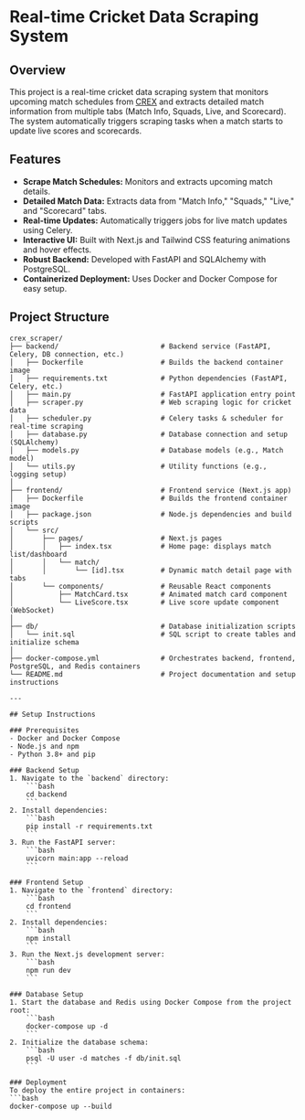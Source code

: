 # Real-time Cricket Data Scraping System

## Overview
This project is a real-time cricket data scraping system that monitors upcoming match schedules from [CREX](https://crex.live/fixtures/match-list) and extracts detailed match information from multiple tabs (Match Info, Squads, Live, and Scorecard). The system automatically triggers scraping tasks when a match starts to update live scores and scorecards.

## Features
- **Scrape Match Schedules:** Monitors and extracts upcoming match details.
- **Detailed Match Data:** Extracts data from "Match Info," "Squads," "Live," and "Scorecard" tabs.
- **Real-time Updates:** Automatically triggers jobs for live match updates using Celery.
- **Interactive UI:** Built with Next.js and Tailwind CSS featuring animations and hover effects.
- **Robust Backend:** Developed with FastAPI and SQLAlchemy with PostgreSQL.
- **Containerized Deployment:** Uses Docker and Docker Compose for easy setup.

## Project Structure

```plaintext
crex_scraper/
├── backend/                         # Backend service (FastAPI, Celery, DB connection, etc.)
│   ├── Dockerfile                   # Builds the backend container image
│   ├── requirements.txt             # Python dependencies (FastAPI, Celery, etc.)
│   ├── main.py                      # FastAPI application entry point
│   ├── scraper.py                   # Web scraping logic for cricket data
│   ├── scheduler.py                 # Celery tasks & scheduler for real-time scraping
│   ├── database.py                  # Database connection and setup (SQLAlchemy)
│   ├── models.py                    # Database models (e.g., Match model)
│   └── utils.py                     # Utility functions (e.g., logging setup)
│
├── frontend/                        # Frontend service (Next.js app)
│   ├── Dockerfile                   # Builds the frontend container image
│   ├── package.json                 # Node.js dependencies and build scripts
│   └── src/                         
│       ├── pages/                   # Next.js pages
│       │   ├── index.tsx            # Home page: displays match list/dashboard
│       │   └── match/               
│       │       └── [id].tsx         # Dynamic match detail page with tabs
│       └── components/              # Reusable React components
│           ├── MatchCard.tsx        # Animated match card component
│           └── LiveScore.tsx        # Live score update component (WebSocket)
│
├── db/                              # Database initialization scripts
│   └── init.sql                     # SQL script to create tables and initialize schema
│
├── docker-compose.yml               # Orchestrates backend, frontend, PostgreSQL, and Redis containers
└── README.md                        # Project documentation and setup instructions

---

## Setup Instructions

### Prerequisites
- Docker and Docker Compose
- Node.js and npm
- Python 3.8+ and pip

### Backend Setup
1. Navigate to the `backend` directory:
    ```bash
    cd backend
    ```
2. Install dependencies:
    ```bash
    pip install -r requirements.txt
    ```
3. Run the FastAPI server:
    ```bash
    uvicorn main:app --reload
    ```

### Frontend Setup
1. Navigate to the `frontend` directory:
    ```bash
    cd frontend
    ```
2. Install dependencies:
    ```bash
    npm install
    ```
3. Run the Next.js development server:
    ```bash
    npm run dev
    ```

### Database Setup
1. Start the database and Redis using Docker Compose from the project root:
    ```bash
    docker-compose up -d
    ```
2. Initialize the database schema:
    ```bash
    psql -U user -d matches -f db/init.sql
    ```

### Deployment
To deploy the entire project in containers:
```bash
docker-compose up --build
